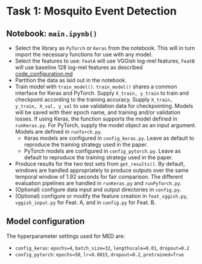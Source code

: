 # Task 1: Mosquito Event Detection

## Notebook: `main.ipynb()`

* Select the library as `PyTorch` or `Keras` from the notebook. This will in turn import the necessary functions for use with any model.
* Select the features to use: `FeatA` will use VGGish log-mel features, `FeatB` will use baseline 128 log-mel features as described [code_configuration.md](https://github.com/HumBug-Mosquito/HumBugDB/blob/devel/docs/code_configuration.md)
* Partition the data as laid out in the notebook.
* Train model with `train_model()`. `train_model()` shares a common interface for Keras and PyTorch. Supply `X_train, y_train` to train and checkpoint according to the training accuracy. Supply `X_train, y_train, X_val, y_val` to use validation data for checkpointing. Models will be saved with their epoch name, and training and/or validation losses. If using Keras, the function supports the model defined in `runKeras.py`. For PyTorch, supply the model object as an input argument. Models are defined in `runTorch.py`.
  * Keras models are configured in `config_keras.py`. Leave as default to reproduce the training strategy used in the paper.
  * PyTorch models are configured in `config_pytorch.py`. Leave as default to reproduce the training strategy used in the paper.
* Produce results for the two test sets from `get_results()`. By default, windows are handled appropriately to produce outputs over the same temporal window of 1.92 seconds for fair comparison. The different evaluation pipelines are handled in `runKeras.py` and `runPyTorch.py`.
* (Optional) configure data input and output directories in `config.py`. 
* (Optional) configure or modify the feature creation in `feat_vggish.py`, `vggish_input.py` for Feat. A, and in `config.py` for Feat. B.

## Model configuration
The hyperparameter settings used for MED are:
* `config_keras`: `epochs=4`, `batch_size=32`, `lengthscale=0.01`, `dropout=0.2`
* `config_pytorch`: `epochs=50`, `lr=0.0015`, `dropout=0.2`, `pretrained=True`
